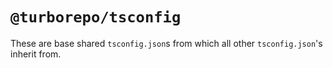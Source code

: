 # `@turborepo/tsconfig`

These are base shared `tsconfig.json`s from which all other `tsconfig.json`'s inherit from.
